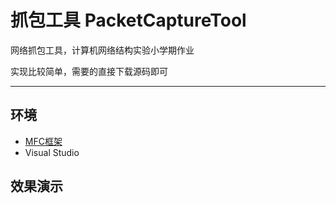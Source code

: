 # 抓包工具 PacketCaptureTool
 网络抓包工具，计算机网络结构实验小学期作业

 实现比较简单，需要的直接下载源码即可

 --- 
 ## 环境
 - [MFC框架](https://blog.csdn.net/Mrweng1996/article/details/103202297)
 - Visual Studio

 ## 效果演示